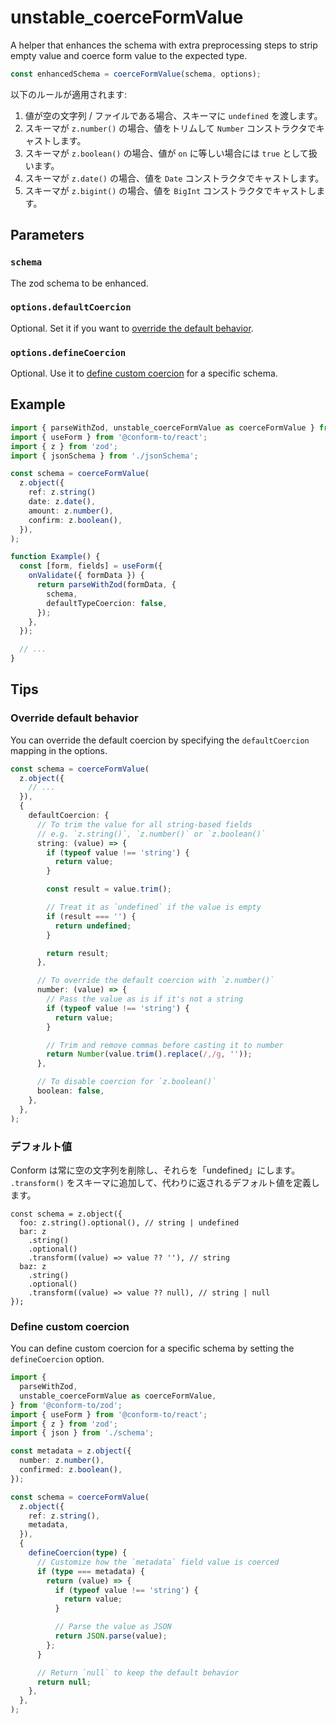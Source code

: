 # unstable_coerceFormValue

A helper that enhances the schema with extra preprocessing steps to strip empty value and coerce form value to the expected type.

```ts
const enhancedSchema = coerceFormValue(schema, options);
```

以下のルールが適用されます:

1. 値が空の文字列 / ファイルである場合、スキーマに `undefined` を渡します。
2. スキーマが `z.number()` の場合、値をトリムして `Number` コンストラクタでキャストします。
3. スキーマが `z.boolean()` の場合、値が `on` に等しい場合には `true` として扱います。
4. スキーマが `z.date()` の場合、値を `Date` コンストラクタでキャストします。
5. スキーマが `z.bigint()` の場合、値を `BigInt` コンストラクタでキャストします。

## Parameters

### `schema`

The zod schema to be enhanced.

### `options.defaultCoercion`

Optional. Set it if you want to [override the default behavior](#override-default-behavior).

### `options.defineCoercion`

Optional. Use it to [define custom coercion](#define-custom-coercion) for a specific schema.

## Example

```ts
import { parseWithZod, unstable_coerceFormValue as coerceFormValue } from '@conform-to/zod';
import { useForm } from '@conform-to/react';
import { z } from 'zod';
import { jsonSchema } from './jsonSchema';

const schema = coerceFormValue(
  z.object({
    ref: z.string()
    date: z.date(),
    amount: z.number(),
    confirm: z.boolean(),
  }),
);

function Example() {
  const [form, fields] = useForm({
    onValidate({ formData }) {
      return parseWithZod(formData, {
        schema,
        defaultTypeCoercion: false,
      });
    },
  });

  // ...
}
```

## Tips

### Override default behavior

You can override the default coercion by specifying the `defaultCoercion` mapping in the options.

```ts
const schema = coerceFormValue(
  z.object({
    // ...
  }),
  {
    defaultCoercion: {
      // To trim the value for all string-based fields
      // e.g. `z.string()`, `z.number()` or `z.boolean()`
      string: (value) => {
        if (typeof value !== 'string') {
          return value;
        }

        const result = value.trim();

        // Treat it as `undefined` if the value is empty
        if (result === '') {
          return undefined;
        }

        return result;
      },

      // To override the default coercion with `z.number()`
      number: (value) => {
        // Pass the value as is if it's not a string
        if (typeof value !== 'string') {
          return value;
        }

        // Trim and remove commas before casting it to number
        return Number(value.trim().replace(/,/g, ''));
      },

      // To disable coercion for `z.boolean()`
      boolean: false,
    },
  },
);
```

### デフォルト値

Conform は常に空の文字列を削除し、それらを「undefined」にします。 `.transform()` をスキーマに追加して、代わりに返されるデフォルト値を定義します。

```tsx
const schema = z.object({
  foo: z.string().optional(), // string | undefined
  bar: z
    .string()
    .optional()
    .transform((value) => value ?? ''), // string
  baz: z
    .string()
    .optional()
    .transform((value) => value ?? null), // string | null
});
```

### Define custom coercion

You can define custom coercion for a specific schema by setting the `defineCoercion` option.

```ts
import {
  parseWithZod,
  unstable_coerceFormValue as coerceFormValue,
} from '@conform-to/zod';
import { useForm } from '@conform-to/react';
import { z } from 'zod';
import { json } from './schema';

const metadata = z.object({
  number: z.number(),
  confirmed: z.boolean(),
});

const schema = coerceFormValue(
  z.object({
    ref: z.string(),
    metadata,
  }),
  {
    defineCoercion(type) {
      // Customize how the `metadata` field value is coerced
      if (type === metadata) {
        return (value) => {
          if (typeof value !== 'string') {
            return value;
          }

          // Parse the value as JSON
          return JSON.parse(value);
        };
      }

      // Return `null` to keep the default behavior
      return null;
    },
  },
);
```
